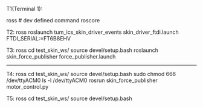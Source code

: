 T1(Terminal 1):

ross # dev defined command
roscore

T2:
ross 
roslaunch tum_ics_skin_driver_events skin_driver_ftdi.launch FTDI_SERIAL:=FT6B8EHV

T3:
ross
cd test_skin_ws/
source devel/setup.bash
roslaunch skin_force_publisher force_publisher.launch 

---

T4:
ross
cd test_skin_ws/
source devel/setup.bash 
sudo chmod 666 /dev/ttyACM0
ls -l /dev/ttyACM0
rosrun skin_force_publisher motor_control.py 


T5:
ross
cd test_skin_ws/
source devel/setup.bash 
